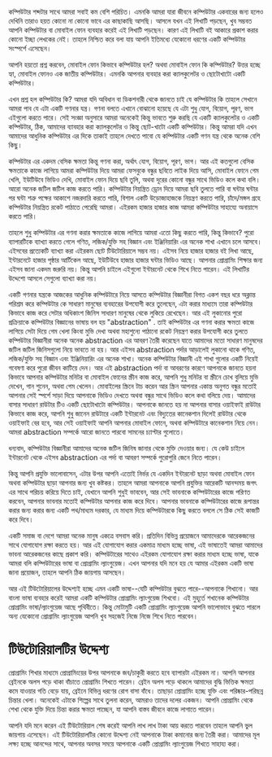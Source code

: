 
কম্পিউটার শব্দটার সাথে আমরা সবাই কম বেশি পরিচিত। এমনকি আমরা যারা জীবনে কম্পিউটার একবারের জন্য হলেও দেখিনি তারাও হয়ত কোনো না কোনো ভাবে এর  কাছাকাছি আসছি। আসলে যখন এই লিখাটি পড়ছেন, খুব সম্ভবত আপনি কম্পিউটার বা মোবাইল ফোন ব্যবহার করেই এই লিখাটি পড়ছেন। কারণ এই লিখাটি বই আকারে প্রকাশ করার কোনো ইচ্ছা লেখকের নেই। তাহলে নিশ্চিত করে বলা যায় আপনি ইতিমধ্যে যেকোনো ধরণের একটি কম্পিউটার সংস্পর্শে এসেছেন। 

আপনি হয়তো প্রশ্ন করবেন, মোবাইল ফোন কিভাবে কম্পিউটার হল? অথবা মোবাইল ফোন কি কম্পিউটার? উত্তর হচ্ছে হ্যা, মোবাইল ফোনও এক জাতীয় কম্পিউটার। এমনকি আপনার ব্যবহার করা ক্যালকুলেটর ও ছোটোখাটো একটি কম্পিউটার। 

এখন প্রশ্ন হল কম্পিউটার কি?  আমরা যদি অবিধান বা ডিকশনারী থেকে জানতে চাই যে কম্পিউটার কি তাহলে সেখানে আমরা পাব যে এটা একটি গণনার যন্ত্র। গণনা বলতে এখানে বোঝানো হয়েছে যে এটা শুধু যোগ, বিয়োগ, পূরণ, ভাগ এইগুলো করতে পারে।  সেই  সংজ্ঞা অনুসারে আমরা অনেকেই কিন্তু ভাবতে শুরু করছি যে একটি ক্যালকুলেটর ও একটি কম্পিউটার, ঠিক, আমাদের  ব্যাবহার করা ক্যালকুলেটর ও কিন্তু ছোট-খাটো একটি কম্পিউটার।  কিন্তু আমরা যদি এখন আমাদের আধুনিক কম্পিউটার এর দিকে তাকাই তাহলে দেখতে পাবো যে কম্পিউটার একটি গণন যন্ত্র থেকে অনেক বেশি কিছু। 

কম্পিউটার এর একদম বেসিক ক্ষমতা কিন্তু গণনা করা, অর্থাৎ যোগ, বিয়োগ, পূরণ, ভাগ।  আর এই কতগুলো বেসিক ক্ষমতাকে কাজে লাগিয়ে আমরা কম্পিউটার দিয়ে আমরা ফেসবুকে বন্ধুর ছবিতে লাইক দিয়ে আসি, মোবাইল ফোনে গেম খেলি, ইউটিউবে ভিডিও দেখি, মোবাইল ফোন দিয়ে ছবি তুলি, অথবা দূরের কোনো বন্ধুর সাথে ভিডিও কলে কথা বলি।  আরো অনেক জটিল জটিল কাজ করতে পারি।  কম্পিউটার নিয়ন্ত্রিত ড্রোন দিয়ে আমরা ছবি তুলতে পারি বা ঘন্টার ঘন্টার পর ঘন্টা শত্রু পক্ষের আকাশে নজরদারি করতে পারি, বিশাল একটি উড়োজাহাজকে নিয়ন্ত্রণ করতে পারি, চাঁদে/মঙ্গল  গ্রহে কম্পিউটার নিয়ন্ত্রিত রকেট পাঠাতে পেরেছি আমরা।  এইরকম হাজার হাজার কাজ আমরা কম্পিউটার সাহায্যে অনায়াসে করতে পারি। 

তাহলে শুধু কম্পিউটার এর গণনা করার ক্ষমতাকে কাজে লাগিয়ে আমরা এতো কিছু করতে পারি, কিন্তু কিভাবে? পুরো ব্যাপারটিকে ব্যাখ্যা করতে গেলে গণিত, লজিক/যুক্তি সহ বিজ্ঞান এবং ইঞ্জিনিয়ারিং এর অনেক শাখা এখানে চলে আসবে। এইসবের প্রত্যেকটি ব্যাখ্যা করা এইরকম ছোট টিউটোরিয়ালে সম্ভব নয়। এইসব নিয়ে হাজার হাজার বই লিখা আছে, ইন্টারনেটে হাজার পৃষ্ঠার আর্টিকেল আছে, ইউটিউবে হাজার হাজার ঘন্টার ভিডিও আছে। আপনার প্রোগ্রামিং শিক্ষার জন্য এইসব জানা একদম জরুরি নয়।  কিন্তু আপনি চাইলে এইগুলো ইন্টারনেট থেকে শিখে নিতে পারেন। 
এই লিখাটির উদ্দেশো আসলে সেগুলো ব্যাখ্যা করা নয়। 

একটি গণনার যন্ত্রকে আজকের আধুনিক কম্পিউটারে নিয়ে আসতে কম্পিউটার বিজ্ঞানীরা বিগত একশ বছর ধরে অক্লান্ত পরিশ্রম করে কম্পিউটার কে সাধারণ মানুষের ব্যবহারের উপযোগী করে তুলেছেন, এটা করার মাধ্যমে তারা কম্পিউটার কিভাবে কাজ করে সেটার অধিকাংশ  জিনিস সাধারণ মানুষের থেকে লুকিয়ে রেখেছেন। আর এই লুকানোর পুরো প্রক্রিয়াকে কম্পিউটার বিজ্ঞানের ভাষায় বল হয় "abstraction" . তাই কম্পিউটার এর গণনা করার ক্ষমতা কাজে লাগিয়ে সেটা দিয়ে গেম খেলা কিংবা মুভি দেখা  অথবা মহাশুন্যে পাঠানো রকেট নিয়ন্ত্রণ  করার  উপযোগী করে তুলতে কম্পিউটার বিজ্ঞানীরা অনেক অনেক  abstraction এর আবরণ তৈরী করেছেন যাতে আমাদের মতো সাধারণ মানুষদের জটিল জটিল জিনিসগুলো নিয়ে ভাবতে না হয়।  আর এইসব abstraction পর্দার আড়ালেই লুকানো থাকে গণিত, লজিক/যুক্তি সহ বিজ্ঞান এবং ইঞ্জিনিয়ারিং এর অনেক শাখা। অনেক কম্পিউটার বিজ্ঞানী এই শাখা গুলোর একটি নিয়েই গবেষণা  করে পুরো জীবন কাটিয়ে দেন।   আর এই  abstraction পর্দা বা আবরণের কারণে আপনাকে জানতে হয়না কিভাবে আপনার কম্পিউটার মনিটর বা  মোবাইল ফোনের স্ক্রীন কাজ করে, আপনি শুধু  মনিটর বা স্ক্রীনে চোখ বুলিয়ে মুভি দেখেন, গান শুনেন, অথবা গেম খেলেন।  মোবাইলের স্ক্রিনে টাচ করেন আর স্ক্রিন আপনার একান্ত অনুগত বন্ধুর মতোই আপনার সেই স্পর্শে সাড়া দিয়ে আপনাকে ভিডিও দেখতে অথবা বন্ধুর সাথে ভিডিও কলে কথা বলিয়ে দেয়।  আমাদের বাসার সাধারণ রাউটার টিও একটি ছোটোখাটো কম্পিউটার।  আপনাকে জানতে হয় না আপনার বাসার ওয়াইফাই রাউটার কিভাবে কাজ করে, আপনি শুধু জানেন রাউটারে একটি ইন্টারনেট  এবং বিদ্যুতের কানেকশান দিলেই রাউটার থেকে ওয়াইফাই বের হবে, আর সেই ওয়াইফাই আপনি আপনার মোবাইল ফোনে, অথবা কম্পিউটারে কানেকশান নিয়ে নেন।  আমরা abstraction সম্পর্কে আরো জানতে পারবো সামনের চ্যাপ্টার গুলোতে। 

ধন্যবাদ, কম্পিউটার বিজ্ঞানীরা আমাদের  অনেক জটিল জিনিষ জানার থেকে মুক্তি দেওয়ার জন্য।  যে কেউ চাইলে ইন্টারনেট থেকে এইসব abstraction এর পর্দা বা আবরণ সম্পর্কে পুরোপুরি জেনে নিতে পারেন। 


কিন্তু আপনি প্রযুক্তি ভালোবাসেন, এটার উপর আপনি এতোই নির্ভর যে একদিন ইন্টারনেট ছাড়া অথবা মোবাইল ফোন অথবা কম্পিউটার ছাড়া আপনার জন্য খুব কষ্টকর। তাহলে আমরা আপনাকে আপনি প্রযুক্তির আরেকটি আনন্দময় জগৎ এর সাথে পরিচয় করিয়ে দিতে চাই, যেখানে আপনি শুধুই ভাববেন, আর সেই ভাবনাকে কম্পিউটারের কাজে পরিণত করবেন, আপনার ভাবনার মতোই কম্পিউটার আপনার কাজ করে দিবে।  আপনার ভাবনাকে কম্পিউটারের কাজে রূপান্তর করার জন্য করার জন্য একটি পথ/মাধ্যম দরকার, যে মাধ্যম দিয়ে কম্পিউটারকে কিছু করতে বললে সে ঠিক সেই কাজটি করে দিবে। 

একটি সমাজ বা দেশে আমরা অনেক মানুষ একত্রে বসবাস করি।  প্রতিদিন বিভিন্ন প্রয়োজনে আমাদেরকে আরেকজনের সাথে যোগাযোগ রক্ষা করতে হয়।  আর এই যোগাযোগ করার একমাত্র মাধ্যম হচ্ছে ভাষা, এই ভাষাতেই আমরা আমাদের ভাবনা আরেকজনের কাছে প্রকাশ করি। কম্পিউটারের সাথেও এইরকম যোগাযোগ রক্ষা করার মাধ্যম  হচ্ছে ভাষা, যাকে আমরা বলি কম্পিউটারের ভাষা বা প্রোগ্রামিং ল্যাংগুয়েজ। এখন আপনার যদি মনে হয় যে আমার এইরকম একটি ভাষা জানা প্রয়োজন, তাহলে আপনি ঠিক জায়গায় আসছেন। 

আর এই টিউটোরিয়ালের উদ্দেশ্যই হচ্ছে এমন একটি ভাষা--যেটি কম্পিউটার বুঝতে পারে--আপনাকে শিখানো।  আর বাংলা ভাষা ব্যবহার করেই আমরা একটি কম্পিউটার প্রোগ্রামিং ল্যাংগুয়েজ শিখবো।   এই মুহূর্তে শখানেক  কম্পিউটার প্রোগ্রামিং ভাষা/ল্যাংগুয়েজ আছে পৃথিবীতে।  কিন্তু মোটামুটি একটি প্রোগ্রামিং ল্যাংগুয়েজ আপনি ভালোভাবে বুঝতে পারলে অন্য যেকোনো প্রোগ্রামিং ল্যাংগুয়েজ আপনি খুব সহজেই নিজে নিজে শিখে নিতে পারবেন। 

# টিউটোরিয়ালটির উদ্দেশ্য
প্রোগ্রামিং শিখার মাধ্যমে প্রোগ্রামিংয়ের উপর আপনাকে জব/চাকুরী করতে হবে ব্যাপারটা এইরকম না। আপনি আপনার ব্রেইনকে অলস পড়ে থাকা বাঁচাতে প্রোগ্রামিং শিখতে পারেন। ব্রেইন অলস পড়ে থাকলে আমাদের বুদ্ধি ভিত্তিক ক্ষমতা কমে যাওয়ার গতি বেড়ে যায়, ব্রেইনে বিভিন্ন ধরণের রোগ বাসা বাঁধে। তাছাড়া প্রোগ্রামিং হচ্ছে যুক্তি এবং পরিষ্কার-পরিছন্ন চিন্তার খেলা। অনেকেই এটাকে শিল্পের সাথে তুলনা করেন, আমরাও তাদের দলের একজন। আপনি প্রোগ্রামিং থেকে শেখা থেকে যুক্তি দিয়ে চিন্তা করার ক্ষমতা পাচ্ছেন, যা আপনি বাস্তব জীবনে কাজে লাগাতে পারেন।

আপনি যদি মনে করেন এই টিউটোরিয়াল শেষ করেই আপনি লাখ লাখ টাকা আয় করতে পারবেন তাহলে আপনি ভুল জায়গায় এসেছেন।  এই টিউটোরিয়ালটির কোনো উদ্দেশ্য নেই আপনাকে টাকা কমানোর জন্য তৈরী করা।  আমাদের মূল লক্ষ্য হচ্ছে আনন্দের সাথে, আপনার অবসর সময়ে আপনাকে একটি প্রোগ্রামিং ল্যাংগুয়েজ শিখতে সাহায্য করা।  
